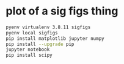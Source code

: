 # plot of a sig figs thing

```bash
pyenv virtualenv 3.8.11 sigfigs
pyenv local sigfigs
pip install matplotlib jupyter numpy
pip install --upgrade pip
jupyter notebook
pip install scipy
```
